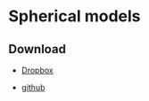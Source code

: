 # Spherical models #

## Download ##

 * [Dropbox](https://www.dropbox.com/sh/ync75ttow4eu7z9/AACqZQGpRnr8SQ4fgc0PgVg6a)

 * [github](http://github.com/cheng2zhang/ballon)


